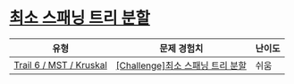 # [최소 스패닝 트리 분할](https://www.codetree.ai/trails/complete/curated-cards/challenge-minimum-spanning-tree-split)

|유형|문제 경험치|난이도|
|---|---|---|
|[Trail 6 / MST / Kruskal](https://www.codetree.ai/trail-info/intermediate-high/)|[[Challenge]최소 스패닝 트리 분할](https://www.codetree.ai/trails/complete/curated-cards/challenge-minimum-spanning-tree-split/)|쉬움|

